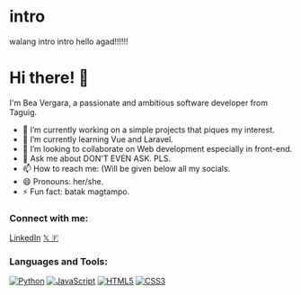 # intro
walang intro intro hello agad!!!!!!
# Hi there! 👋

I'm Bea Vergara, a passionate and ambitious software developer from Taguig.

- 🔭 I’m currently working on a simple projects that piques my interest.
- 🌱 I’m currently learning Vue and Laravel.
- 👯 I’m looking to collaborate on Web development especially in front-end.
- 💬 Ask me about DON'T EVEN ASK. PLS.
- 📫 How to reach me: (Will be given below all my socials.
- 😄 Pronouns: her/she.
- ⚡ Fun fact: batak magtampo.

### Connect with me:

[LinkedIn](https://www.linkedin.com/in/beatrice-vergara-473546243)
[𝕏 ](https://twitter.com/tsaurli)
[🇫](https://facebook.com/veav3rgara/)

### Languages and Tools:

[![Python](https://img.shields.io/badge/-Python-3776AB?style=flat&logo=python&logoColor=white)]()
[![JavaScript](https://img.shields.io/badge/-JavaScript-F7DF1E?style=flat&logo=javascript&logoColor=black)]()
[![HTML5](https://img.shields.io/badge/-HTML5-E34F26?style=flat&logo=html5&logoColor=white)]()
[![CSS3](https://img.shields.io/badge/-CSS3-1572B6?style=flat&logo=css3&logoColor=white)]()
